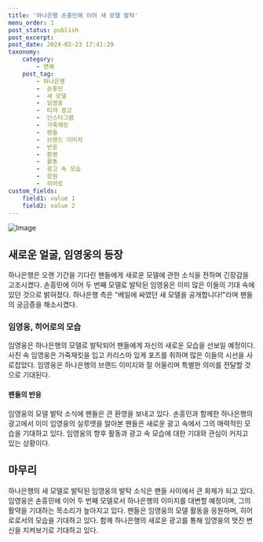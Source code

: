 ```yaml
---
title: '하나은행 손흥민에 이어 새 모델 발탁'
menu_order: 1
post_status: publish
post_excerpt: 
post_date: 2024-02-23 17:41:29
taxonomy:
    category:
        - 연예
    post_tag:
        - 하나은행
        -  손흥민
        -  새 모델
        -  임영웅
        -  티저 광고
        -  인스타그램
        -  가죽재킷
        -  팬들
        -  브랜드 이미지
        -  반응
        -  환영
        -  활동
        -  광고 속 모습
        -  응원
        -  히어로
custom_fields:
    field1: value 1
    field2: value 2
---
```


![Image](https://ssl.pstatic.net/mimgnews/image/629/2024/02/23/202416751708645595_20240223084901917.jpg?type=w540)

## 새로운 얼굴, 임영웅의 등장
하나은행은 오랜 기간을 기다린 팬들에게 새로운 모델에 관한 소식을 전하며 긴장감을 고조시켰다. 손흥민에 이어 두 번째 모델로 발탁된 임영웅은 이미 많은 이들의 기대 속에 있던 것으로 밝혀졌다. 하나은행 측은 "베일에 싸였던 새 모델을 공개합니다!"라며 팬들의 궁금증을 해소시켰다.
### 임영웅, 히어로의 모습
임영웅은 하나은행의 모델로 발탁되어 팬들에게 자신의 새로운 모습을 선보일 예정이다. 사진 속 임영웅은 가죽재킷을 입고 카리스마 있게 포즈를 취하며 많은 이들의 시선을 사로잡았다. 임영웅은 하나은행의 브랜드 이미지와 잘 어울리며 특별한 의미를 전달할 것으로 기대된다.
#### 팬들의 반응
임영웅의 모델 발탁 소식에 팬들은 큰 환영을 보내고 있다. 손흥민과 함께한 하나은행의 광고에서 이미 임영웅의 실루엣을 알아본 팬들은 새로운 광고 속에서 그의 매력적인 모습을 기대하고 있다. 임영웅의 향후 활동과 광고 속 모습에 대한 기대와 관심이 커지고 있는 상황이다.
## 마무리
하나은행의 새 모델로 발탁된 임영웅의 발탁 소식은 팬들 사이에서 큰 화제가 되고 있다. 임영웅은 손흥민에 이어 두 번째 모델로서 하나은행의 이미지를 대변할 예정이며, 그의 활약을 기대하는 목소리가 높아지고 있다. 팬들은 임영웅의 모델 활동을 응원하며, 히어로로서의 모습을 기대하고 있다. 함께 하나은행의 새로운 광고를 통해 임영웅의 멋진 변신을 지켜보기로 기대하고 있다.
